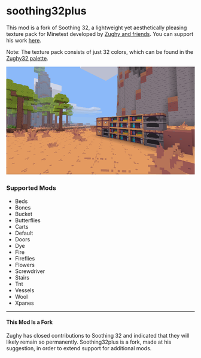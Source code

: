 # soothing32plus

This mod is a fork of Soothing 32, a lightweight yet aesthetically pleasing texture pack for Minetest developed by <a href="https://gitlab.com/zughy-friends-minetest/soothing-32">Zughy and friends</a>. You can support his work <a href="https://liberapay.com/EticaDigitale/donate">here</a>.

Note: The texture pack consists of just 32 colors, which can be found in the <a href="https://lospec.com/palette-list/zughy-32">Zughy32 palette</a>.

![Soothing 32](screenshot.png)  

### Supported Mods
* Beds
* Bones
* Bucket
* Butterflies
* Carts
* Default
* Doors
* Dye
* Fire
* Fireflies
* Flowers
* Screwdriver
* Stairs
* Tnt
* Vessels
* Wool
* Xpanes

---

#### This Mod Is a Fork
Zughy has closed contributions to Soothing 32 and indicated that they will likely remain so permanently. Soothing32plus is a fork, made at his suggestion, in order to extend support for additional mods.
